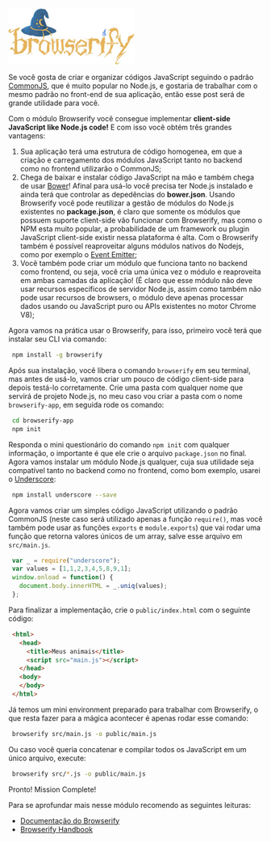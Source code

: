 [![Browserify](/images/browserify.jpg "Browserify")](http://browserify.org/ "Browserify")

Se você gosta de criar e organizar códigos JavaScript seguindo o padrão [CommonJS](http://wiki.commonjs.org), que é muito popular no Node.js, e gostaria de trabalhar com o mesmo padrão no front-end de sua aplicação, então esse post será de grande utilidade para você.

Com o módulo Browserify você consegue implementar **client-side JavaScript like Node.js code!** E com isso você obtém três grandes vantagens:

1.  Sua aplicação terá uma estrutura de código homogenea, em que a criação e carregamento dos módulos JavaScript tanto no backend como no frontend utilizarão o CommonJS;
2.  Chega de baixar e instalar código JavaScript na mão e também chega de usar [Bower](http://bower.io)! Afinal para usá-lo você precisa ter Node.js instalado e ainda terá que controlar as depedências do **bower.json**. Usando Browserify você pode reutilizar a gestão de módulos do Node.js existentes no **package.json**, é claro que somente os módulos que possuem suporte client-side vão funcionar com Browserify, mas como o NPM esta muito popular, a probabilidade de um framework ou plugin JavaScript client-side existir nessa plataforma é alta. Com o Browserify também é possível reaproveitar alguns módulos nativos do Nodejs, como por exemplo o [Event Emitter](http://nodejs.org/api/events.html "Event Emitter");
3.  Você também pode criar um módulo que funciona tanto no backend como frontend, ou seja, você cria uma única vez o módulo e reaproveita em ambas camadas da aplicação! (É claro que esse módulo não deve usar recursos específicos de servidor Node.js, assim como também não pode usar recursos de browsers, o módulo deve apenas processar dados usando ou JavaScript puro ou APIs existentes no motor Chrome V8);

Agora vamos na prática usar o Browserify, para isso, primeiro você terá que instalar seu CLI via comando:

``` bash
 npm install -g browserify
``` 

Após sua instalação, você libera o comando `browserify` em seu terminal, mas antes de usá-lo, vamos criar um pouco de código client-side para depois testá-lo corretamente.
Crie uma pasta com qualquer nome que servirá de projeto Node.js, no meu caso vou criar a pasta com o nome `browserify-app`, em seguida rode os comando:

``` bash
 cd browserify-app
 npm init
``` 

Responda o mini questionário do comando `npm init` com qualquer informação, o importante é que ele crie o arquivo `package.json` no final.
Agora vamos instalar um módulo Node.js qualquer, cuja sua utilidade seja compatível tanto no backend como no frontend, como bom exemplo, usarei o [Underscore](http://underscorejs.org):

``` bash
 npm install underscore --save
``` 

Agora vamos criar um simples código JavaScript utilizando o padrão CommonJS (neste caso será utilizado apenas a função `require()`, mas você também pode usar as funções `exports` e `module.exports`) que vai rodar uma função que retorna valores únicos de um array, salve esse arquivo em `src/main.js`.

``` javascript
 var _ = require("underscore");
 var values = [1,1,2,3,4,5,8,9,1];
 window.onload = function() {
   document.body.innerHTML = _.uniq(values);
 };
``` 

Para finalizar a implementação, crie o `public/index.html` com o seguinte código:

``` html
 <html>
   <head>
     <title>Meus animais</title>
     <script src="main.js"></script>
   </head>
   <body>
   </body>
 </html>
``` 

Já temos um mini environment preparado para trabalhar com Browserify, o que resta fazer para a mágica acontecer é apenas rodar esse comando:

``` bash
 browserify src/main.js -o public/main.js
``` 

Ou caso você queria concatenar e compilar todos os JavaScript em um único arquivo, execute:

``` bash
 browserify src/*.js -o public/main.js
``` 

Pronto! Mission Complete!

Para se aprofundar mais nesse módulo recomendo as seguintes leituras:

*   [Documentação do Browserify](https://github.com/substack/node-browserify#usage)
*   [Browserify Handbook](https://github.com/substack/browserify-handbook)